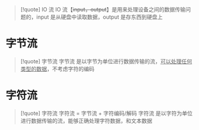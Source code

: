 
>[!quote] IO 流
>IO 流【~~input，output~~】是用来处理设备之间的数据传输问题的，input 是从硬盘中读取数据，output 是存东西到硬盘上

# 字节流
>[!quote] 字节流
>字节流 是以字节为单位进行数据传输的流，<u>可以处理任何类型的数据</u>，不考虑字符的编码

## 





# 字符流
>[!quote] 字符流
>字符流 = 字节流 + 字符编码/解码
>字符流 是以字符为单位进行数据传输的流，能够正确处理字符数据，和文本数据

















